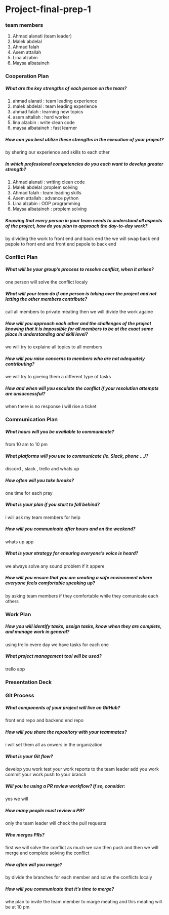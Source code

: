 # Project-final-prep-1
### team members
1. Ahmad alanati (team leader)
2. Malek abdelal
3. Ahmad falah
4. Asem attallah
5. Lina alzabin
6. Maysa albataineh 
### Cooperation Plan
##### What are the key strengths of each person on the team?
1. ahmad alanati : team leading experience
2. malek abdelal : team leading experience
3. ahmad falah : learning new topics 
4. asem attallah : hard worker 
5. lina alzabin : write clean code 
6. maysa albataineh : fast learner
##### How can you best utilize these strengths in the execution of your project?
by shering our experience and skills to each other
##### In which professional competencies do you each want to develop greater strength?
1. Ahmad alanati : writing clean code 
2. Malek abdelal :proplem solving
3. Ahmad falah : team leading skills 
4. Asem attallah : advance python
5. Lina alzabin : OOP programming
6. Maysa albataineh : proplem solving
##### Knowing that every person in your team needs to understand all aspects of the project, how do you plan to approach the day-to-day work?
by dividing the work to front end and back end the we will swap back end pepole to front end and front end pepole to back end
### Conflict Plan
##### What will be your group’s process to resolve conflict, when it arises?
one person will solve the conflict localy 
##### What will your team do if one person is taking over the project and not letting the other members contribute?
call all members to private meating then we will divide the work againe 
##### How will you approach each other and the challenges of the project knowing that it is impossible for all members to be at the exact same place in understanding and skill level?
we will try to explaine all topics to all members 
##### How will you raise concerns to members who are not adequately contributing?
we will try to giveing them a different type of tasks 
##### How and when will you escalate the conflict if your resolution attempts are unsuccessful?
when there is no response i will rise a ticket 
### Communication Plan 
##### What hours will you be available to communicate?
from 10 am to 10 pm 
##### What platforms will you use to communicate (ie. Slack, phone …)?
discord , slack , trello and whats up 
##### How often will you take breaks?
one time for each pray 
##### What is your plan if you start to fall behind?
 i will ask my team members for help 
##### How will you communicate after hours and on the weekend?
whats up app 
##### What is your strategy for ensuring everyone’s voice is heard?
we always solve any sound problem  if it appere 
##### How will you ensure that you are creating a safe environment where everyone feels comfortable speaking up?
by asking team members if they comfortable while they comunicate each others 
### Work Plan
##### How you will identify tasks, assign tasks, know when they are complete, and manage work in general?
using trello evere day we have tasks for each one 
##### What project management tool will be used?
trello app 
### Presentation Deck 

### Git Process
##### What components of your project will live on GitHub?
front end repo and backend end repo 
##### How will you share the repository with your teammates?
 i will set them all as onwers in the organization 
##### What is your Git flow?
develop you work test your work reports to the team leader add you work commit your work push to your branch
##### Will you be using a PR review workflow? If so, consider:
yes we will
##### How many people must review a PR?
only the team leader will check the pull requests 
##### Who merges PRs?
first we will solve the conflict as much we can then push and then we will merge and complete solving the conflict 
##### How often will you merge?
by divide the branches for each member and solve the conflicts localy 
##### How will you communicate that it’s time to merge?
whe plan to invite the team member to marge meating and this meating will be at 10 pm  